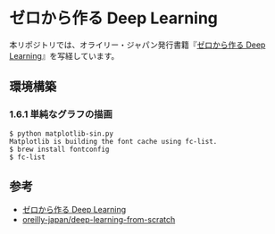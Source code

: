 # ゼロから作る Deep Learning

本リポジトリでは、オライリー・ジャパン発行書籍『[ゼロから作る Deep Learning](http://www.oreilly.co.jp/books/9784873117584/)』を写経しています。

## 環境構築

### 1.6.1 単純なグラフの描画

```
$ python matplotlib-sin.py
Matplotlib is building the font cache using fc-list.
$ brew install fontconfig
$ fc-list
```

## 参考

* [ゼロから作る Deep Learning](http://www.oreilly.co.jp/books/9784873117584/)
* [oreilly-japan/deep-learning-from-scratch](https://github.com/oreilly-japan/deep-learning-from-scratch)
